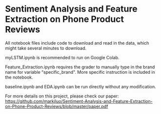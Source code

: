 # Sentiment Analysis and Feature Extraction on Phone Product Reviews

All notebook files include code to download and read in the data,
which might take several minutes to download.

myLSTM.ipynb is recommended to run on Google Colab. 

Feature_Extraction.ipynb requires the grader to manually type in the brand name 
for variable "specific_brand". More specific instruction is included in the notebook.

baseline.ipynb and EDA.ipynb can be run directly without any modification.

For more details on this project, please check our paper: https://github.com/markjluo/Sentiment-Analysis-and-Feature-Extraction-on-Phone-Product-Reviews/blob/master/paper.pdf
